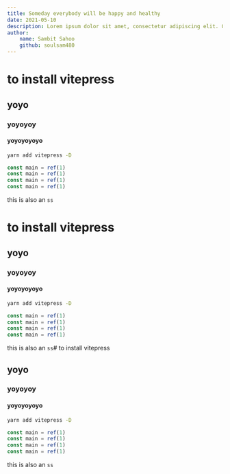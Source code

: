 ```yaml
---
title: Someday everybody will be happy and healthy
date: 2021-05-10
description: Lorem ipsum dolor sit amet, consectetur adipiscing elit. Quisque egestas scelerisque ex quis pharetra. Proin eu felis leo. Duis et eros elit. Quisque quis tincidunt felis, scelerisque imperdiet augue. Maecenas a magna eget orci condimentum pellentesque in ut dolor. Sed dolor nisl, posuere et velit eget, rutrum posuere est. Aliquam erat volutpat. Sed molestie eleifend efficitur. Nulla ipsum lectus, volutpat a orci nec, iaculis varius lacus. Etiam non tortor ornare mauris laoreet sodales.
author: 
    name: Sambit Sahoo
    github: soulsam480
---
```


# to install vitepress
## yoyo
### yoyoyoy
#### yoyoyoyoyo

```bash
yarn add vitepress -D
```
```js
const main = ref(1)
const main = ref(1)
const main = ref(1)
const main = ref(1)
```

this is also an `ss`
# to install vitepress
## yoyo
### yoyoyoy
#### yoyoyoyoyo

```bash
yarn add vitepress -D
```
```js
const main = ref(1)
const main = ref(1)
const main = ref(1)
const main = ref(1)
```

this is also an `ss`# to install vitepress
## yoyo
### yoyoyoy
#### yoyoyoyoyo

```bash
yarn add vitepress -D
```
```js
const main = ref(1)
const main = ref(1)
const main = ref(1)
const main = ref(1)
```

this is also an `ss`